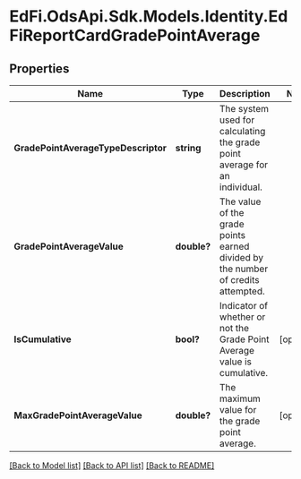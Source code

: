 # EdFi.OdsApi.Sdk.Models.Identity.EdFiReportCardGradePointAverage
## Properties

Name | Type | Description | Notes
------------ | ------------- | ------------- | -------------
**GradePointAverageTypeDescriptor** | **string** | The system used for calculating the grade point average for an individual. | 
**GradePointAverageValue** | **double?** | The value of the grade points earned divided by the number of credits attempted. | 
**IsCumulative** | **bool?** | Indicator of whether or not the Grade Point Average value is cumulative. | [optional] 
**MaxGradePointAverageValue** | **double?** | The maximum value for the grade point average. | [optional] 

[[Back to Model list]](../README.md#documentation-for-models) [[Back to API list]](../README.md#documentation-for-api-endpoints) [[Back to README]](../README.md)

